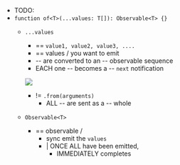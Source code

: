 * TODO:
* `function of<T>(...values: T[]): Observable<T> {}`
  * `...values`
    * == `value1, value2, value3, ....`
    * == values / you want to emit
    * -- are converted to an -- observable sequence
    * EACH one -- becomes a -- `next` notification

    ![](/apps/rxjs.dev/src/assets/images/marble-diagrams/of.png)
      * != `.from(arguments)`
        * ALL -- are sent as a -- whole
  * `Observable<T>`
    * == observable /
      * sync emit the `values`
      * | ONCE ALL have been emitted,
        * IMMEDIATELY completes
